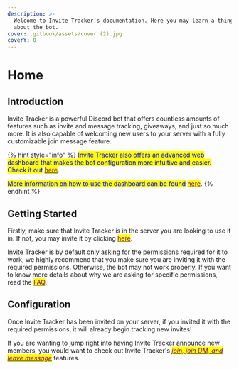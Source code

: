 ```yaml
---
description: >-
  Welcome to Invite Tracker's documentation. Here you may learn a thing or two
  about the bot.
cover: .gitbook/assets/cover (2).jpg
coverY: 0
---
```


# Home

## Introduction

Invite Tracker is a powerful Discord bot that offers countless amounts of features such as invite and message tracking, giveaways, and just so much more. It is also capable of welcoming new users to your server with a fully customizable join message feature.

{% hint style="info" %}
<mark style="color:blue;">Invite Tracker also offers an advanced web dashboard that makes the bot configuration more intuitive and easier. Check it out</mark> [<mark style="color:purple;">here</mark>](https://invite-tracker.com).

<mark style="color:blue;">More information on how to use the dashboard can be found</mark> [<mark style="color:purple;">here</mark>](invite-tracker/dashboard/).
{% endhint %}

## Getting Started

Firstly, make sure that Invite Tracker is in the server you are looking to use it in. If not, you may invite it by clicking [<mark style="color:purple;">here</mark>](https://invite.invite-tracker.com/).

Invite Tracker is by default only asking for the permissions required for it to work, we highly recommend that you make sure you are inviting it with the required permissions. Otherwise, the bot may not work properly. If you want to know more details about why we are asking for specific permissions, read the [<mark style="color:purple;">FAQ</mark>](faq.md).

## Configuration

Once Invite Tracker has been invited on your server, if you invited it with the required permissions, it will already begin tracking new invites!

If you are wanting to jump right into having Invite Tracker announce new members, you would want to check out Invite Tracker's [_<mark style="color:purple;">join, join DM, and leave message</mark>_](invite-tracker/dashboard/join-join-dm-and-leave-messages/) features.
